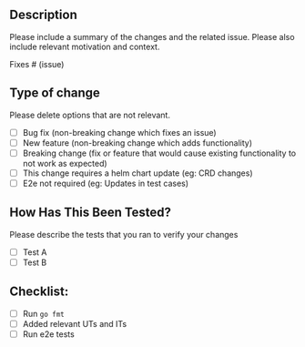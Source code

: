 ## Description

Please include a summary of the changes and the related issue. Please also include relevant motivation and context.

Fixes # (issue)

<!--

If this is a PR to the release branch, include the link to PR to master which includes cherry-picked changes from this PR

PR to Master: #

-->

## Type of change

Please delete options that are not relevant.

- [ ] Bug fix (non-breaking change which fixes an issue)
- [ ] New feature (non-breaking change which adds functionality)
- [ ] Breaking change (fix or feature that would cause existing functionality to not work as expected)
- [ ] This change requires a helm chart update (eg: CRD changes)
- [ ] E2e not required (eg: Updates in test cases)

## How Has This Been Tested?

Please describe the tests that you ran to verify your changes 

- [ ] Test A
- [ ] Test B

## Checklist:

- [ ] Run `go fmt`
- [ ] Added relevant UTs and ITs
- [ ] Run e2e tests
